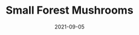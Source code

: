 ---
title: Small Forest Mushrooms
id: small-forest-mushrooms
resolution: 4032x3024
date: 2021-09-05
camera: Google Pixel 4a
lens: Pixel 4a back camera
iso: 54
focalLength: 4.38mm
shutterSpeed: 1/1235
aperture: f/1.73
---
